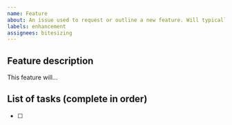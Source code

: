 ```yaml
---
name: Feature
about: An issue used to request or outline a new feature. Will typically be associated with a separate branch.
labels: enhancement
assignees: bitesizing
---
```


<!-- Issue title should mirror the Parent Title. -->
## Feature description
This feature will...

## List of tasks (complete in order)
- [ ] 